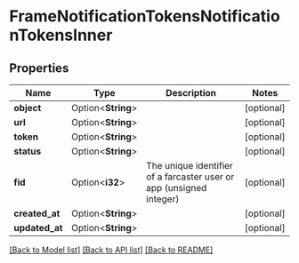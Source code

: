 # FrameNotificationTokensNotificationTokensInner

## Properties

Name | Type | Description | Notes
------------ | ------------- | ------------- | -------------
**object** | Option<**String**> |  | [optional]
**url** | Option<**String**> |  | [optional]
**token** | Option<**String**> |  | [optional]
**status** | Option<**String**> |  | [optional]
**fid** | Option<**i32**> | The unique identifier of a farcaster user or app (unsigned integer) | [optional]
**created_at** | Option<**String**> |  | [optional]
**updated_at** | Option<**String**> |  | [optional]

[[Back to Model list]](../README.md#documentation-for-models) [[Back to API list]](../README.md#documentation-for-api-endpoints) [[Back to README]](../README.md)


